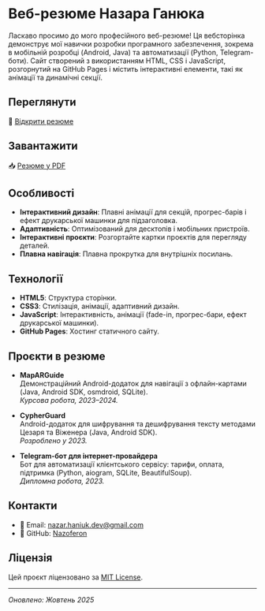 # Веб-резюме Назара Ганюка

Ласкаво просимо до мого професійного веб-резюме! Ця вебсторінка демонструє мої навички розробки програмного забезпечення, зокрема в мобільній розробці (Android, Java) та автоматизації (Python, Telegram-боти). Сайт створений з використанням HTML, CSS і JavaScript, розгорнутий на GitHub Pages і містить інтерактивні елементи, такі як анімації та динамічні секції.

## Переглянути
📄 [Відкрити резюме](https://nazoferon.github.io/nazar-haniuk-resume/)

## Завантажити
📥 [Резюме у PDF](Nazar_Haniuk_Resume.pdf)

## Особливості
- **Інтерактивний дизайн**: Плавні анімації для секцій, прогрес-барів і ефект друкарської машинки для підзаголовка.
- **Адаптивність**: Оптимізований для десктопів і мобільних пристроїв.
- **Інтерактивні проєкти**: Розгортайте картки проєктів для перегляду деталей.
- **Плавна навігація**: Плавна прокрутка для внутрішніх посилань.

## Технології
- **HTML5**: Структура сторінки.
- **CSS3**: Стилізація, анімації, адаптивний дизайн.
- **JavaScript**: Інтерактивність, анімації (fade-in, прогрес-бари, ефект друкарської машинки).
- **GitHub Pages**: Хостинг статичного сайту.

## Проєкти в резюме
- **MapARGuide**  
  Демонстраційний Android-додаток для навігації з офлайн-картами (Java, Android SDK, osmdroid, SQLite).  
  *Курсова робота, 2023–2024.*

- **CypherGuard**  
  Android-додаток для шифрування та дешифрування тексту методами Цезаря та Віженера (Java, Android SDK).  
  *Розроблено у 2023.*

- **Telegram-бот для інтернет-провайдера**  
  Бот для автоматизації клієнтського сервісу: тарифи, оплата, підтримка (Python, aiogram, SQLite, BeautifulSoup).  
  *Дипломна робота, 2023.*

## Контакти
- 📧 Email: [nazar.haniuk.dev@gmail.com](mailto:nazar.haniuk.dev@gmail.com)
- 🔗 GitHub: [Nazoferon](https://github.com/Nazoferon)

## Ліцензія
Цей проєкт ліцензовано за [MIT License](LICENSE).

---

*Оновлено: Жовтень 2025*
